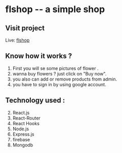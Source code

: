 # flshop -- a simple shop


## Visit project
Live: [flshop](https://flshop-23fc0.web.app/) 
 

## Know how it works ? 

1. First you will se some pictures of flower .
2. wanna buy flowers ? just click on "Buy now".
3. you also can add or remove products from admin.
5. you have to sign in by using google account.

## Technology used : 
2. React.js
3. React-Router
4. React Hooks
5. Node.js
6. Express.js
9. firebase
10. Mongodb